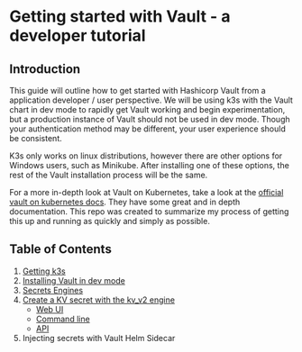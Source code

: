 # Getting started with Vault - a developer tutorial

## Introduction

This guide will outline how to get started with Hashicorp Vault from a application developer / user perspective. We will be using k3s with the Vault chart in dev mode to rapidly get Vault working and begin experimentation, but a production instance of Vault should not be used in dev mode. Though your authentication method may be different, your user experience should be consistent.

K3s only works on linux distributions, however there are other options for Windows users, such as Minikube. After installing one of these options, the rest of the Vault installation process will be the same.

For a more in-depth look at Vault on Kubernetes, take a look at the [official vault on kubernetes docs](https://learn.hashicorp.com/collections/vault/kubernetes). They have some great and in depth documentation. This repo was created to summarize my process of getting this up and running as quickly and simply as possible.

## Table of Contents

1. [Getting k3s](k3s_install.md)
2. [Installing Vault in dev mode](vault_install.md)
3. [Secrets Engines](secrets_engines.md)
4. [Create a KV secret with the kv_v2 engine](kv_secret/intro.md)
    - [Web UI](kv_secret/web_ui.md)
    - [Command line](kv_secret/vault_cli.md)
    - [API](kv_secret/vault_api.md)
5. Injecting secrets with Vault Helm Sidecar
